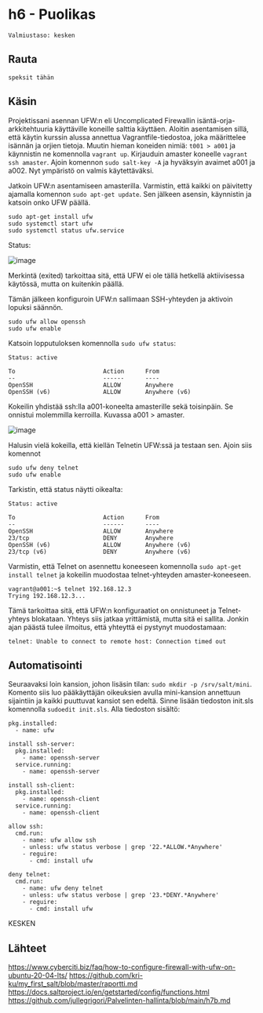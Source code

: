 # h6 - Puolikas
    Valmiustaso: kesken

## Rauta
    speksit tähän

## Käsin
Projektissani asennan UFW:n eli Uncomplicated Firewallin isäntä-orja-arkkitehtuuria käyttäville koneille salttia käyttäen. Aloitin asentamisen sillä, että käytin kurssin alussa annettua Vagrantfile-tiedostoa, joka määrittelee isännän ja orjien tietoja. Muutin hieman koneiden nimiä: `t001 > a001` ja käynnistin ne komennolla `vagrant up`. Kirjauduin amaster koneelle `vagrant ssh amaster`. Ajoin komennon `sudo salt-key -A` ja hyväksyin avaimet a001 ja a002. Nyt ympäristö on valmis käytettäväksi.

Jatkoin UFW:n asentamiseen amasterilla. Varmistin, että kaikki on päivitetty ajamalla komennon `sudo apt-get update`. Sen jälkeen asensin, käynnistin ja katsoin onko UFW päällä.

    sudo apt-get install ufw
    sudo systemctl start ufw
    sudo systemctl status ufw.service

Status:

<img width="auto" alt="image" src="https://user-images.githubusercontent.com/101214286/236705695-6aee2ea0-57b7-49ac-a7ef-c10a4f04346d.png">

Merkintä (exited) tarkoittaa sitä, että UFW ei ole tällä hetkellä aktiivisessa käytössä, mutta on kuitenkin päällä.

Tämän jälkeen konfiguroin UFW:n sallimaan SSH-yhteyden ja aktivoin lopuksi säännön.

    sudo ufw allow openssh
    sudo ufw enable

Katsoin lopputuloksen komennolla `sudo ufw status`:

    Status: active

    To                         Action      From
    --                         ------      ----
    OpenSSH                    ALLOW       Anywhere
    OpenSSH (v6)               ALLOW       Anywhere (v6)

Kokeilin yhdistää ssh:lla a001-koneelta amasterille sekä toisinpäin. Se onnistui molemmilla kerroilla. Kuvassa a001 > amaster.

<img width="auto" alt="image" src="https://user-images.githubusercontent.com/101214286/236806945-4b68199a-8c15-41e9-aa6e-8d515363a984.png">

Halusin vielä kokeilla, että kiellän Telnetin UFW:ssä ja testaan sen. Ajoin siis komennot 

    sudo ufw deny telnet
    sudo ufw enable
    
Tarkistin, että status näytti oikealta:

    Status: active

    To                         Action      From
    --                         ------      ----
    OpenSSH                    ALLOW       Anywhere
    23/tcp                     DENY        Anywhere
    OpenSSH (v6)               ALLOW       Anywhere (v6)
    23/tcp (v6)                DENY        Anywhere (v6)
    
Varmistin, että Telnet on asennettu koneeseen komennolla `sudo apt-get install telnet` ja kokeilin muodostaa telnet-yhteyden amaster-koneeseen.

    vagrant@a001:~$ telnet 192.168.12.3
    Trying 192.168.12.3...

Tämä tarkoittaa sitä, että UFW:n konfiguraatiot on onnistuneet ja Telnet-yhteys blokataan. Yhteys siis jatkaa yrittämistä, mutta sitä ei sallita. Jonkin ajan päästä tulee ilmoitus, että yhteyttä ei pystynyt muodostamaan:

    telnet: Unable to connect to remote host: Connection timed out

## Automatisointi

Seuraavaksi loin kansion, johon lisäsin tilan: `sudo mkdir -p /srv/salt/mini`. Komento siis luo pääkäyttäjän oikeuksien avulla mini-kansion annettuun sijaintiin ja kaikki puuttuvat kansiot sen edeltä. Sinne lisään tiedoston init.sls komennolla `sudoedit init.sls`. Alla tiedoston sisältö:

    pkg.installed:
      - name: ufw

    install ssh-server:
      pkg.installed:
        - name: openssh-server
      service.running:
        - name: openssh-server

    install ssh-client:
      pkg.installed:
        - name: openssh-client
      service.running:
        - name: openssh-client

    allow ssh:
      cmd.run:
        - name: ufw allow ssh
        - unless: ufw status verbose | grep '22.*ALLOW.*Anywhere'
        - reguire:
          - cmd: install ufw

    deny telnet:
      cmd.run:
        - name: ufw deny telnet
        - unless: ufw status verbose | grep '23.*DENY.*Anywhere'
        - reguire:
          - cmd: install ufw

KESKEN


## Lähteet
https://www.cyberciti.biz/faq/how-to-configure-firewall-with-ufw-on-ubuntu-20-04-lts/
https://github.com/kri-ku/my_first_salt/blob/master/raportti.md
https://docs.saltproject.io/en/getstarted/config/functions.html
https://github.com/jullegrigori/Palvelinten-hallinta/blob/main/h7b.md
